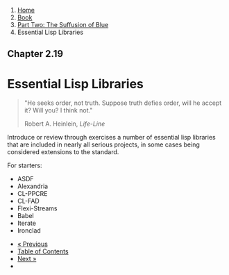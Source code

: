 <ol class="breadcrumb">
  <li><a href="/">Home</a></li>
  <li><a href="/book/">Book</a></li>
  <li><a href="/book/2-0-0-overview/">Part Two: The Suffusion of Blue</a></li>
  <li class="active">Essential Lisp Libraries</li>
</ol>

## Chapter 2.19

# Essential Lisp Libraries

> "He seeks order, not truth. Suppose truth defies order, will he accept it? Will you? I think not."
> <footer>Robert A. Heinlein, <em>Life-Line</em></footer>

Introduce or review through exercises a number of essential lisp libraries that are included in nearly all serious projects, in some cases being considered extensions to the standard.

For starters:

* ASDF
* Alexandria
* CL-PPCRE
* CL-FAD
* Flexi-Streams
* Babel
* Iterate
* Ironclad

<ul class="pager">
  <li class="previous"><a href="/book/2-18-0-ffi/">&laquo; Previous</a></li>
  <li><a href="/book/">Table of Contents</a></li>
  <li class="next"><a href="/book/2-20-0-packaging-libs/">Next &raquo;</a><li>
</ul>
